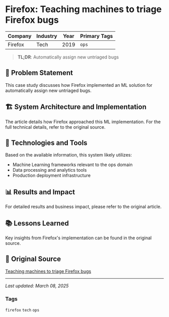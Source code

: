 # Firefox: Teaching machines to triage Firefox bugs

| Company | Industry | Year | Primary Tags | 
|---------|----------|------|--------------|
| Firefox | Tech | 2019 | `ops` |

> **TL;DR**: Automatically assign new untriaged bugs

## 📝 Problem Statement

This case study discusses how Firefox implemented an ML solution for automatically assign new untriaged bugs.

## 🏗️ System Architecture and Implementation

The article details how Firefox approached this ML implementation. For the full technical details, refer to the original source.

## 🔧 Technologies and Tools

Based on the available information, this system likely utilizes:

- Machine Learning frameworks relevant to the ops domain
- Data processing and analytics tools
- Production deployment infrastructure

## 📊 Results and Impact

For detailed results and business impact, please refer to the original article.

## 📚 Lessons Learned

Key insights from Firefox's implementation can be found in the original source.

## 🔗 Original Source

[Teaching machines to triage Firefox bugs](https://hacks.mozilla.org/2019/04/teaching-machines-to-triage-firefox-bugs/)

---

*Last updated: March 08, 2025*

### Tags

`firefox` `tech` `ops`
